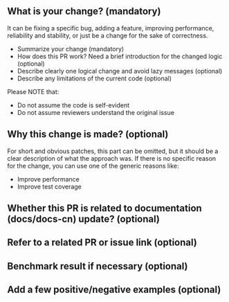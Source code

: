 ## What is your change? (mandatory)
It can be fixing a specific bug, adding a feature, improving performance, reliability and stability, or just be a change for the sake of correctness.
- Summarize your change (mandatory)
- How does this PR work? Need a brief introduction for the changed logic (optional)
- Describe clearly one logical change and avoid lazy messages (optional)
- Describe any limitations of the current code (optional)

Please NOTE that:
- Do not assume the code is self-evident
- Do not assume reviewers understand the original issue

## Why this change is made? (optional)
For short and obvious patches, this part can be omitted, but it should be a clear description of what the approach was. If there is no specific reason for the change, you can use one of the generic reasons like:
- Improve performance
- Improve test coverage

## Whether this PR is related to documentation (docs/docs-cn) update? (optional)

## Refer to a related PR or issue link (optional)

## Benchmark result if necessary (optional)

## Add a few positive/negative examples (optional)

